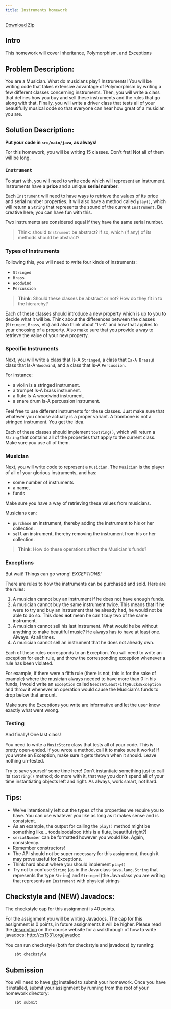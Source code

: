 ```yaml
---
title: Instruments homework
---
```


[Download Zip](https://github.gatech.edu/cs1331-fall2015/hw-instruments/archive/master.zip)

## Intro
This homework will cover Inheritance, Polymorphism, and Exceptions

## Problem Description:

You are a Musician. What do musicians play? Instruments! You will be writing code that takes extensive advantage of Polymorphism by writing a few different classes concerning instruments. Then, you will write a class that defines how you buy and sell these instruments and the rules that go along with that. Finally, you will write a driver class that tests all of your beautifully musical code so that everyone can hear how great of a musician you are.

## Solution Description:

**Put your code in ``src/main/java``, as always!**

For this homework, you will be writing 15 classes. Don't fret! Not all of them will be long.

### ``Instrument``

To start with, you will need to write code which will represent an instrument. Instruments have a **price** and a unique **serial number**. 

Each ``Instrument`` will need to have ways to retrieve the values of its price and serial number properties. It will also have a method called ``play()``, which will return a ``String`` that represents the sound of the current ``Instrument``. Be creative here; you can have fun with this.

Two instruments are considered equal if they have the same serial number.

> Think: should ``Instrument`` be abstract? If so, which (if any) of its methods should be abstract?

### Types of Instruments

Following this, you will need to write four kinds of instruments: 

- ``Stringed``
- ``Brass``
- ``Woodwind``
- ``Percussion``

> **Think**: Should these classes be abstract or not? How do they fit in to the hierarchy?

Each of these classes should introduce a new property which is up to you to decide what it will be. Think about the differences between the classes (``Stringed``, ``Brass``, etc) and also think about "Is-A" and how that applies to your choosing of a property. Also make sure that you provide a way to retrieve the value of your new property.

### Specific Instruments

Next, you will write a class that Is-A ``Stringed``, a class that ``Is-A Brass``,a class that Is-A ``Woodwind``, and a class that Is-A ``Percussion``.

For instance: 
- a violin is a stringed instrument.
- a trumpet Is-A brass instrument.
- a flute Is-A woodwind instrument.
- a snare drum Is-A percussion instrument.

Feel free to use different instruments for these classes. Just make sure that whatever you choose actually is a proper variant. A trombone is not a stringed instrument. You get the idea.

Each of these classes should implement ``toString()``, which will return a ``String`` that contains all of the properties that apply to the current class. Make sure you use all of them.

### Musician

Next, you will write code to represent a ``Musician``. The ``Musician`` is the player of all of your glorious instruments, and has:

- some number of instruments
- a name,
- funds

Make sure you have a way of retrieving these values from musicians.

Musicians can:
- ``purchase`` an instrument, thereby adding the instrument to his or her collection.
- ``sell`` an instrument, thereby removing the instrument from his or her collection.

> **Think**: How do these operations affect the Musician's funds?


### Exceptions

But wait! Things can go wrong! *EXCEPTIONS!*

There are rules to how the instruments can be purchased and sold. Here are the rules:

1. A musician cannot buy an instrument if he does not have enough funds.
2. A musician cannot buy the same instrument twice. This means that if he were to try and buy an instrument that he already had, he would not be able to do so. This does **not** mean he can't buy two of the same instrument. 
3. A musician cannot sell his last instrument. What would he be without anything to make beautiful music? He always has to have at least one. Always. At all times.
4. A musician cannot sell an instrument that he does not already own.

Each of these rules corresponds to an Exception. You will need to write an exception for each rule, and throw the corresponding exception whenever a rule has been violated.

For example, if there were a fifth rule (there is not, this is for the sake of example) where the musician always needed to have more than 0 in his funds, I would write an ``Exception``  called ``NeedsAtLeastFiftyBucksException`` and throw it whenever an operation would cause the Musician's funds to drop below that amount.

Make sure the Exceptions you write are informative and let the user know
exactly what went wrong.

### Testing

And finally! One last class!

You need to write a ``MusicStore`` class that tests all of your code. This is pretty open-ended.
If you wrote a method, call it to make sure it works! If you wrote an Exception, make sure it gets thrown when it should. Leave nothing un-tested.

Try to save yourself some time here! Don't instantiate something just to call its ``toString()`` method; do more with it, that way you don't spend all of your time instantiating objects left and right. As always, work smart, not hard.


## Tips:
- We've intentionally left out the types of the properties we require you to have. You can use whatever you like as long as it makes sense and is consistent.
- As an example, the output for calling the `play()` method might be something like... toodaloodalooo (this is a flute, beautiful right?)
- `serialNumber` can be formatted however you would like. Again, consistency.
- Remember constructors!
- The API should not be super necessary for this assignment, though it may prove useful for Exceptions.
- Think hard about where you should implement `play()`
- Try not to confuse `String` (as in the Java class `java.lang.String` that represents the type `String`) and `Stringed` (the Java class you are writing that represents an `Instrument` with physical strings

## Checkstyle and (NEW) Javadocs:
The checkstyle cap for this assignment is 40 points. 

For the assignment you will be writing Javadocs. The cap for this assignment is 0 points, in future assignments it will be higher. Please read the [description](http://cs1331.org/javadoc) on the course website for a walkthrough of how to write javadocs: http://cs1331.org/javadoc

You can run checkstyle (both for checkstyle and javadocs) by running:
        
        sbt checkstyle

## Submission

You will need to have [sbt](http://www.scala-sbt.org/download.html) installed to submit your homework. Once you have it installed, submit your assignment by running from the root of your homework directory:

        sbt submit
